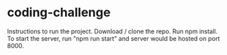 # coding-challenge
Instructions to run the project.
Download / clone the repo.
Run npm install.
To start the server, run "npm run start" and server would be hosted on port 8000.
